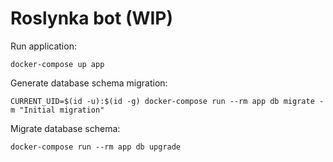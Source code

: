 # Roslynka bot (WIP)

Run application:
```shell script
docker-compose up app
```

Generate database schema migration:
```shell script
CURRENT_UID=$(id -u):$(id -g) docker-compose run --rm app db migrate -m "Initial migration"
```

Migrate database schema:
```shell script
docker-compose run --rm app db upgrade
```
